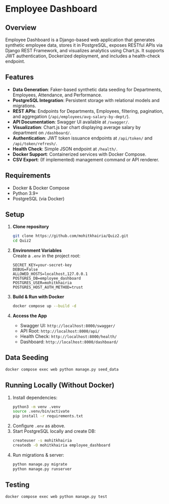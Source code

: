 # Employee Dashboard

## Overview
Employee Dashboard is a Django-based web application that generates synthetic employee data, stores it in PostgreSQL, exposes RESTful APIs via Django REST Framework, and visualizes analytics using Chart.js. It supports JWT authentication, Dockerized deployment, and includes a health-check endpoint.

## Features
- **Data Generation**: Faker-based synthetic data seeding for Departments, Employees, Attendance, and Performance.
- **PostgreSQL Integration**: Persistent storage with relational models and migrations.
- **REST APIs**: Endpoints for Departments, Employees, filtering, pagination, and aggregation (`/api/employees/avg-salary-by-dept/`).
- **API Documentation**: Swagger UI available at `/swagger/`.
- **Visualization**: Chart.js bar chart displaying average salary by department on `/dashboard/`.
- **Authentication**: JWT token issuance endpoints at `/api/token/` and `/api/token/refresh/`.
- **Health Check**: Simple JSON endpoint at `/health/`.
- **Docker Support**: Containerized services with Docker Compose.
- **CSV Export**: (If implemented) management command or API renderer.

## Requirements
- Docker & Docker Compose
- Python 3.9+
- PostgreSQL (via Docker)

## Setup

1. **Clone repository**  
   ```bash
   git clone https://github.com/mohitkhairia/Quiz2.git
   cd Quiz2
   ```

2. **Environment Variables**  
   Create a `.env` in the project root:
   ```dotenv
   SECRET_KEY=your-secret-key
   DEBUG=False
   ALLOWED_HOSTS=localhost,127.0.0.1
   POSTGRES_DB=employee_dashboard
   POSTGRES_USER=mohitkhairia
   POSTGRES_HOST_AUTH_METHOD=trust
   ```

3. **Build & Run with Docker**  
   ```bash
   docker compose up --build -d
   ```

4. **Access the App**  
   - Swagger UI: `http://localhost:8000/swagger/`  
   - API Root: `http://localhost:8000/api/`  
   - Health Check: `http://localhost:8000/health/`  
   - Dashboard: `http://localhost:8000/dashboard/`

## Data Seeding
```bash
docker compose exec web python manage.py seed_data
```

## Running Locally (Without Docker)

1. Install dependencies:
   ```bash
   python3 -m venv .venv
   source .venv/bin/activate
   pip install -r requirements.txt
   ```
2. Configure `.env` as above.
3. Start PostgreSQL locally and create DB:
   ```bash
   createuser -s mohitkhairia
   createdb -O mohitkhairia employee_dashboard
   ```
4. Run migrations & server:
   ```bash
   python manage.py migrate
   python manage.py runserver
   ```

## Testing
```bash
docker compose exec web python manage.py test
```


